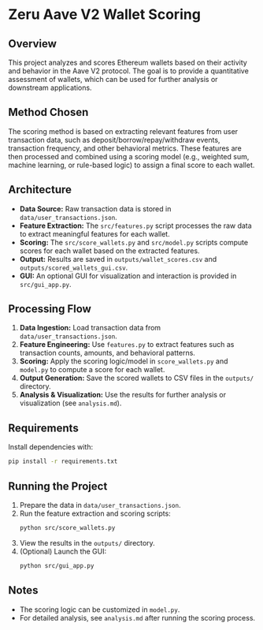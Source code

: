 # Zeru Aave V2 Wallet Scoring

## Overview
This project analyzes and scores Ethereum wallets based on their activity and behavior in the Aave V2 protocol. The goal is to provide a quantitative assessment of wallets, which can be used for further analysis or downstream applications.

## Method Chosen
The scoring method is based on extracting relevant features from user transaction data, such as deposit/borrow/repay/withdraw events, transaction frequency, and other behavioral metrics. These features are then processed and combined using a scoring model (e.g., weighted sum, machine learning, or rule-based logic) to assign a final score to each wallet.

## Architecture
- **Data Source:** Raw transaction data is stored in `data/user_transactions.json`.
- **Feature Extraction:** The `src/features.py` script processes the raw data to extract meaningful features for each wallet.
- **Scoring:** The `src/score_wallets.py` and `src/model.py` scripts compute scores for each wallet based on the extracted features.
- **Output:** Results are saved in `outputs/wallet_scores.csv` and `outputs/scored_wallets_gui.csv`.
- **GUI:** An optional GUI for visualization and interaction is provided in `src/gui_app.py`.

## Processing Flow
1. **Data Ingestion:** Load transaction data from `data/user_transactions.json`.
2. **Feature Engineering:** Use `features.py` to extract features such as transaction counts, amounts, and behavioral patterns.
3. **Scoring:** Apply the scoring logic/model in `score_wallets.py` and `model.py` to compute a score for each wallet.
4. **Output Generation:** Save the scored wallets to CSV files in the `outputs/` directory.
5. **Analysis & Visualization:** Use the results for further analysis or visualization (see `analysis.md`).

## Requirements
Install dependencies with:
```bash
pip install -r requirements.txt
```

## Running the Project
1. Prepare the data in `data/user_transactions.json`.
2. Run the feature extraction and scoring scripts:
   ```bash
   python src/score_wallets.py
   ```
3. View the results in the `outputs/` directory.
4. (Optional) Launch the GUI:
   ```bash
   python src/gui_app.py
   ```

## Notes
- The scoring logic can be customized in `model.py`.
- For detailed analysis, see `analysis.md` after running the scoring process. 
